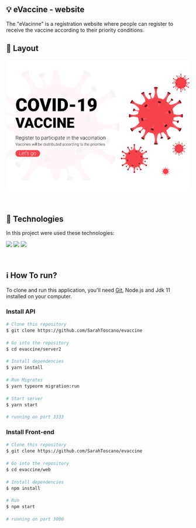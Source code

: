 ## :bulb: eVaccine - website

The "eVacinne" is a registration website where people can register to receive the vaccine according to their priority conditions.

## 🎨 Layout 

<p align="center">
  <img alt="Landing page" src="./layout/landing.png" width="600">  <br/>
</p>

<br>

## 🚀 Technologies

In this project were used these technologies:

<code><img height="25" src="https://img.shields.io/badge/Java-ED8B00?style=for-the-badge&logo=java&logoColor=white"></code>
<code><img height="25" src="https://img.shields.io/badge/React-20232A?style=for-the-badge&logo=react&logoColor=61DAFB"></code> 
<code><img height="25" src="https://img.shields.io/badge/TypeScript-007ACC?style=for-the-badge&logo=typescript&logoColor=white"></code> 

<br/> 


## :information_source: How To run?

To clone and run this application, you'll need [Git](https://git-scm.com), Node.js and Jdk 11 installed on your computer.



### Install API 

```bash
# Clone this repository
$ git clone https://github.com/SarahToscano/evaccine

# Go into the repository
$ cd evaccine/server2

# Install dependencies
$ yarn install

# Run Migrates
$ yarn typeorm migration:run

# Start server
$ yarn start

# running on port 3333
```

### Install Front-end

```bash
# Clone this repository
$ git clone https://github.com/SarahToscano/evaccine

# Go into the repository
$ cd evaccine/web

# Install dependencies
$ npm install

# Run
$ npm start

# running on port 3000
```

